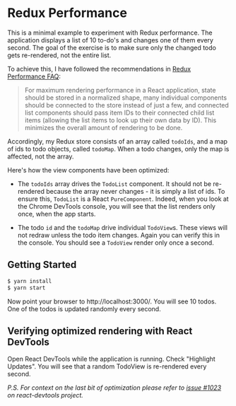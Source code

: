 Redux Performance
=================
This is a minimal example to experiment with Redux performance. The application displays a list of 10 to-do's and changes one of them every second. The goal of the exercise is to make sure only the changed todo gets re-rendered, not the entire list.

To achieve this, I have followed the recommendations in [Redux Performance FAQ](https://redux.js.org/faq/performance#how-well-does-redux-scale-in-terms-of-performance-and-architecture):

> For maximum rendering performance in a React application, state should be stored in a normalized shape, many individual components should be connected to the store instead of just a few, and connected list components should pass item IDs to their connected child list items (allowing the list items to look up their own data by ID).  This minimizes the overall amount of rendering to be done.

Accordingly, my Redux store consists of an array called `todoIds`, and a map of ids to todo objects, called `todoMap`. When a todo changes, only the map is affected, not the array.

Here's how the view components have been optimized:

- The `todoIds` array drives the `TodoList` component. It should not be re-rendered because the array never changes - it is simply a list of ids. To ensure this, `TodoList` is a React `PureComponent`. Indeed, when you look at the Chrome DevTools console, you will see that the list renders only once, when the app starts.

- The todo `id` and the `todoMap` drive individual `TodoView`s. These views will not redraw unless the todo item changes. Again you can verify this in the console. You should see a `TodoView` render only once a second.

Getting Started
---------------
```bash
$ yarn install
$ yarn start
```

Now point your browser to http://localhost:3000/. You will see 10 todos. One of the todos is updated randomly every second.

Verifying optimized rendering with React DevTools
-------------------------------------------------
Open React DevTools while the application is running. Check "Highlight Updates". You will see that a random TodoView is re-rendered every second.

*P.S. For context on the last bit of optimization please refer to [issue #1023](https://github.com/facebook/react-devtools/issues/1023) on react-devtools project.*
